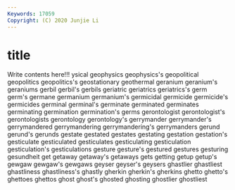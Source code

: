 ```yaml
---
Keywords: 17059
Copyright: (C) 2020 Junjie Li
---
```


# title

Write contents here!!!
ysical 
geophysics 
geophysics's 
geopolitical 
geopolitics
geopolitics's 
geostationary 
geothermal 
geranium 
geranium's 
geraniums 
gerbil 
gerbil's 
gerbils 
geriatric
geriatrics 
geriatrics's 
germ 
germ's 
germane 
germanium 
germanium's 
germicidal 
germicide 
germicide's
germicides 
germinal 
germinal's 
germinate 
germinated 
germinates 
germinating 
germination 
germination's 
germs
gerontologist 
gerontologist's 
gerontologists 
gerontology 
gerontology's 
gerrymander 
gerrymander's 
gerrymandered 
gerrymandering 
gerrymandering's
gerrymanders 
gerund 
gerund's 
gerunds 
gestate 
gestated 
gestates 
gestating 
gestation 
gestation's
gesticulate 
gesticulated 
gesticulates 
gesticulating 
gesticulation 
gesticulation's 
gesticulations 
gesture 
gesture's 
gestured
gestures 
gesturing 
gesundheit 
get 
getaway 
getaway's 
getaways 
gets 
getting 
getup
getup's 
gewgaw 
gewgaw's 
gewgaws 
geyser 
geyser's 
geysers 
ghastlier 
ghastliest 
ghastliness
ghastliness's 
ghastly 
gherkin 
gherkin's 
gherkins 
ghetto 
ghetto's 
ghettoes 
ghettos 
ghost
ghost's 
ghosted 
ghosting 
ghostlier 
ghostliest 
